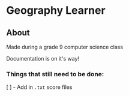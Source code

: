 # Geography Learner
## About

Made during a grade 9 computer science class

Documentation is on it's way!

### Things that still need to be done:

[ ] - Add in `.txt` score files